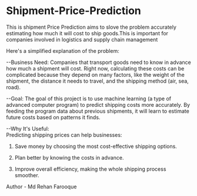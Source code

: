 # Shipment-Price-Prediction
This is shipment Price Prediction aims to slove the problem accurately estimating how much it will cost to ship goods.This is important for companies involved in logistics and supply chain management


Here's a simplified explanation of the problem:

--Business Need: Companies that transport goods need to know in advance how much a shipment will cost. Right now, calculating these costs can be complicated because they depend on many factors, like the weight of the shipment, the distance it needs to travel, and the shipping method (air, sea, road).

--Goal: The goal of this project is to use machine learning (a type of advanced computer program) to predict shipping costs more accurately. By feeding the program data about previous shipments, it will learn to estimate future costs based on patterns it finds.

--Why It's Useful: 
<br>
Predicting shipping prices can help businesses:

1. Save money by choosing the most cost-effective shipping options.

2. Plan better by knowing the costs in advance.

3. Improve overall efficiency, making the whole shipping process smoother.
   
Author - Md Rehan Farooque
